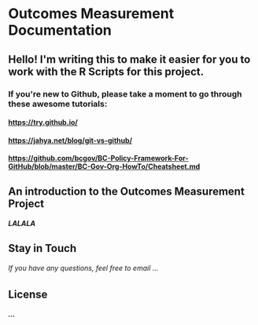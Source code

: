 # Outcomes Measurement Documentation
## Hello! I'm writing this to make it easier for you to work with the R Scripts for this project.
### If you're new to Github, please take a moment to go through these awesome tutorials: 
#### https://try.github.io/
#### https://jahya.net/blog/git-vs-github/
#### https://github.com/bcgov/BC-Policy-Framework-For-GitHub/blob/master/BC-Gov-Org-HowTo/Cheatsheet.md

## An introduction to the Outcomes Measurement Project 
##### LALALA

## Stay in Touch
###### If you have any questions, feel free to email ...

## License
##### ...
